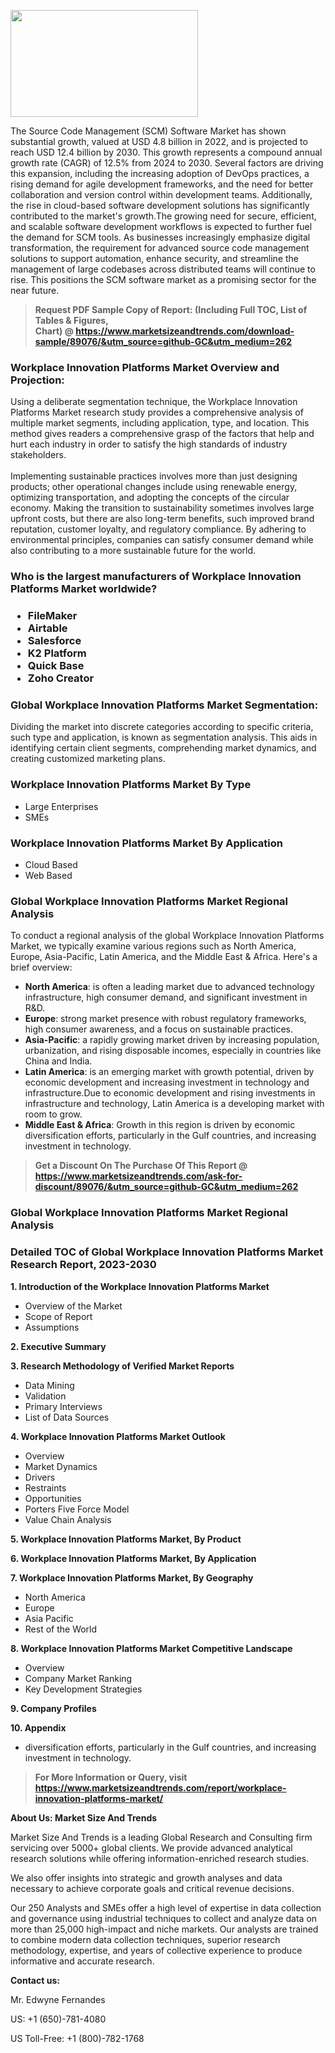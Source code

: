 <p><img class="alignnone size-medium wp-image-20088" src="https://ffe5etoiles.com/wp-content/uploads/2024/12/MST1-300x171.png" alt="" width="300" height="171" /></p>The Source Code Management (SCM) Software Market has shown substantial growth, valued at USD 4.8 billion in 2022, and is projected to reach USD 12.4 billion by 2030. This growth represents a compound annual growth rate (CAGR) of 12.5% from 2024 to 2030. Several factors are driving this expansion, including the increasing adoption of DevOps practices, a rising demand for agile development frameworks, and the need for better collaboration and version control within development teams. Additionally, the rise in cloud-based software development solutions has significantly contributed to the market's growth.The growing need for secure, efficient, and scalable software development workflows is expected to further fuel the demand for SCM tools. As businesses increasingly emphasize digital transformation, the requirement for advanced source code management solutions to support automation, enhance security, and streamline the management of large codebases across distributed teams will continue to rise. This positions the SCM software market as a promising sector for the near future.</p><blockquote id="" class=""><strong>Request PDF Sample Copy of Report: (Including Full TOC, List of Tables &amp; Figures, Chart)&nbsp;@&nbsp;<strong><a href="https://www.marketsizeandtrends.com/download-sample/89076/&utm_source=github-GC&utm_medium=262" target="_blank">https://www.marketsizeandtrends.com/download-sample/89076/&utm_source=github-GC&utm_medium=262</a></strong></strong></blockquote><h3 id="" class="">Workplace Innovation Platforms Market&nbsp;Overview and Projection:</h3><p id="" class="">Using a deliberate segmentation technique, the Workplace Innovation Platforms Market research study provides a comprehensive analysis of multiple market segments, including application, type, and location. This method gives readers a comprehensive grasp of the factors that help and hurt each industry in order to satisfy the high standards of industry stakeholders. <br /> <br />Implementing sustainable practices involves more than just designing products; other operational changes include using renewable energy, optimizing transportation, and adopting the concepts of the circular economy. Making the transition to sustainability sometimes involves large upfront costs, but there are also long-term benefits, such improved brand reputation, customer loyalty, and regulatory compliance. By adhering to environmental principles, companies can satisfy consumer demand while also contributing to a more sustainable future for the world.</p><h3 id="" class="">Who is the largest manufacturers of&nbsp;Workplace Innovation Platforms Market worldwide?</h3><h3 class=""><p><ul><li>FileMaker </li><li> Airtable </li><li> Salesforce </li><li> K2 Platform </li><li> Quick Base </li><li> Zoho Creator</li></ul></p></h3><h3 id="" class="">Global&nbsp;Workplace Innovation Platforms Market Segmentation:</h3><p id="" class="">Dividing the market into discrete categories according to specific criteria, such type and application, is known as segmentation analysis. This aids in identifying certain client segments, comprehending market dynamics, and creating customized marketing plans.</p><h3 id="" class="">Workplace Innovation Platforms Market&nbsp;By Type</h3><p><p><ul><li>Large Enterprises </li><li> SMEs</p></li></ul></p></p><h3 id="" class="">Workplace Innovation Platforms Market&nbsp;By Application</h3><p class=""><p><ul><li>Cloud Based </li><li> Web Based</li></ul></p></p><h3 id="" class="">Global Workplace Innovation Platforms Market Regional Analysis</h3><p id="" class="">To conduct a regional analysis of the global Workplace Innovation Platforms Market, we typically examine various regions such as North America, Europe, Asia-Pacific, Latin America, and the Middle East &amp; Africa. Here's a brief overview:</p><ul><li><strong>North America</strong>: is often a leading market due to advanced technology infrastructure, high consumer demand, and significant investment in R&amp;D.</li><li><strong>Europe</strong>: strong market presence with robust regulatory frameworks, high consumer awareness, and a focus on sustainable practices.</li><li><strong>Asia-Pacific</strong>: a rapidly growing market driven by increasing population, urbanization, and rising disposable incomes, especially in countries like China and India.</li><li><strong>Latin America</strong>: is an emerging market with growth potential, driven by economic development and increasing investment in technology and infrastructure.Due to economic development and rising investments in infrastructure and technology, Latin America is a developing market with room to grow.</li><li><strong>Middle East &amp; Africa</strong>: Growth in this region is driven by economic diversification efforts, particularly in the Gulf countries, and increasing investment in technology.</li></ul><blockquote id="" class=""><strong>Get a Discount On The Purchase Of This Report @ <strong><a href="https://www.marketsizeandtrends.com/ask-for-discount/89076/&utm_source=github-GC&utm_medium=262" target="_blank">https://www.marketsizeandtrends.com/ask-for-discount/89076/&utm_source=github-GC&utm_medium=262</a></strong></strong></blockquote><h3 id="" class="">Global Workplace Innovation Platforms Market Regional Analysis</h3><h3 id="" class="">Detailed TOC of Global Workplace Innovation Platforms Market Research Report, 2023-2030</h3><p id="" class=""><strong>1. Introduction of the Workplace Innovation Platforms Market</strong></p><ul><li>Overview of the Market</li><li>Scope of Report</li><li>Assumptions</li></ul><p id="" class=""><strong>2. Executive Summary</strong></p><p id="" class=""><strong>3. Research Methodology of Verified Market Reports</strong></p><ul><li>Data Mining</li><li>Validation</li><li>Primary Interviews</li><li>List of Data Sources</li></ul><p id="" class=""><strong>4. Workplace Innovation Platforms Market Outlook</strong></p><ul><li>Overview</li><li>Market Dynamics</li><li>Drivers</li><li>Restraints</li><li>Opportunities</li><li>Porters Five Force Model</li><li>Value Chain Analysis</li></ul><p id="" class=""><strong>5. Workplace Innovation Platforms Market, By Product</strong></p><p id="" class=""><strong>6. Workplace Innovation Platforms Market, By Application</strong></p><p id="" class=""><strong>7. Workplace Innovation Platforms Market, By Geography</strong></p><ul><li>North America</li><li>Europe</li><li>Asia Pacific</li><li>Rest of the World</li></ul><p id="" class=""><strong>8. Workplace Innovation Platforms Market Competitive Landscape</strong></p><ul><li>Overview</li><li>Company Market Ranking</li><li>Key Development Strategies</li></ul><p id="" class=""><strong>9. Company Profiles</strong></p><p id="" class=""><strong>10. Appendix</strong></p><ul><li>diversification efforts, particularly in the Gulf countries, and increasing investment in technology.</li></ul><blockquote id="" class=""><strong>For More Information or Query, visit <strong><strong><a href="https://www.marketsizeandtrends.com/report/workplace-innovation-platforms-market/" target="_blank">https://www.marketsizeandtrends.com/report/workplace-innovation-platforms-market/</a></strong></strong></strong></blockquote><p id="" class=""><strong>About Us: Market Size And Trends</strong></p><p id="" class="">Market Size And Trends is a leading Global Research and Consulting firm servicing over 5000+ global clients. We provide advanced analytical research solutions while offering information-enriched research studies.</p><p id="" class="">We also offer insights into strategic and growth analyses and data necessary to achieve corporate goals and critical revenue decisions.</p><p id="" class="">Our 250 Analysts and SMEs offer a high level of expertise in data collection and governance using industrial techniques to collect and analyze data on more than 25,000 high-impact and niche markets. Our analysts are trained to combine modern data collection techniques, superior research methodology, expertise, and years of collective experience to produce informative and accurate research.</p><p id="" class=""><strong>Contact us:</strong></p><p id="" class="">Mr. Edwyne Fernandes</p><p id="" class="">US: +1 (650)-781-4080</p><p id="" class="">US Toll-Free: +1 (800)-782-1768</p>
